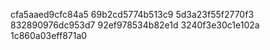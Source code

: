 cfa5aaed9cfc84a5
69b2cd5774b513c9
5d3a23f55f2770f3
832890976dc953d7
92ef978534b82e1d
3240f3e30c1e102a
1c860a03eff871a0
